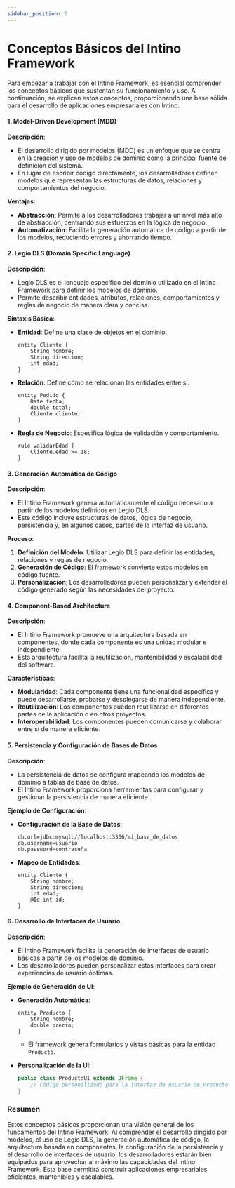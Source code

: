 ```yaml
---
sidebar_position: 2
---
```


# Conceptos Básicos del Intino Framework

Para empezar a trabajar con el Intino Framework, es esencial comprender los conceptos básicos que sustentan su funcionamiento y uso. A continuación, se explican estos conceptos, proporcionando una base sólida para el desarrollo de aplicaciones empresariales con Intino.

#### 1. **Model-Driven Development (MDD)**

**Descripción**:
- El desarrollo dirigido por modelos (MDD) es un enfoque que se centra en la creación y uso de modelos de dominio como la principal fuente de definición del sistema.
- En lugar de escribir código directamente, los desarrolladores definen modelos que representan las estructuras de datos, relaciones y comportamientos del negocio.

**Ventajas**:
- **Abstracción**: Permite a los desarrolladores trabajar a un nivel más alto de abstracción, centrando sus esfuerzos en la lógica de negocio.
- **Automatización**: Facilita la generación automática de código a partir de los modelos, reduciendo errores y ahorrando tiempo.

#### 2. **Legio DLS (Domain Specific Language)**

**Descripción**:
- Legio DLS es el lenguaje específico del dominio utilizado en el Intino Framework para definir los modelos de dominio.
- Permite describir entidades, atributos, relaciones, comportamientos y reglas de negocio de manera clara y concisa.

**Sintaxis Básica**:
- **Entidad**: Define una clase de objetos en el dominio.
  ```legio
  entity Cliente {
      String nombre;
      String direccion;
      int edad;
  }
  ```
- **Relación**: Define cómo se relacionan las entidades entre sí.
  ```legio
  entity Pedido {
      Date fecha;
      double total;
      Cliente cliente;
  }
  ```
- **Regla de Negocio**: Especifica lógica de validación y comportamiento.
  ```legio
  rule validarEdad {
      Cliente.edad >= 18;
  }
  ```

#### 3. **Generación Automática de Código**

**Descripción**:
- El Intino Framework genera automáticamente el código necesario a partir de los modelos definidos en Legio DLS.
- Este código incluye estructuras de datos, lógica de negocio, persistencia y, en algunos casos, partes de la interfaz de usuario.

**Proceso**:
1. **Definición del Modelo**: Utilizar Legio DLS para definir las entidades, relaciones y reglas de negocio.
2. **Generación de Código**: El framework convierte estos modelos en código fuente.
3. **Personalización**: Los desarrolladores pueden personalizar y extender el código generado según las necesidades del proyecto.

#### 4. **Component-Based Architecture**

**Descripción**:
- El Intino Framework promueve una arquitectura basada en componentes, donde cada componente es una unidad modular e independiente.
- Esta arquitectura facilita la reutilización, mantenibilidad y escalabilidad del software.

**Características**:
- **Modularidad**: Cada componente tiene una funcionalidad específica y puede desarrollarse, probarse y desplegarse de manera independiente.
- **Reutilización**: Los componentes pueden reutilizarse en diferentes partes de la aplicación o en otros proyectos.
- **Interoperabilidad**: Los componentes pueden comunicarse y colaborar entre sí de manera eficiente.

#### 5. **Persistencia y Configuración de Bases de Datos**

**Descripción**:
- La persistencia de datos se configura mapeando los modelos de dominio a tablas de base de datos.
- El Intino Framework proporciona herramientas para configurar y gestionar la persistencia de manera eficiente.

**Ejemplo de Configuración**:
- **Configuración de la Base de Datos**:
  ```properties
  db.url=jdbc:mysql://localhost:3306/mi_base_de_datos
  db.username=usuario
  db.password=contraseña
  ```
- **Mapeo de Entidades**:
  ```legio
  entity Cliente {
      String nombre;
      String direccion;
      int edad;
      @Id int id;
  }
  ```

#### 6. **Desarrollo de Interfaces de Usuario**

**Descripción**:
- El Intino Framework facilita la generación de interfaces de usuario básicas a partir de los modelos de dominio.
- Los desarrolladores pueden personalizar estas interfaces para crear experiencias de usuario óptimas.

**Ejemplo de Generación de UI**:
- **Generación Automática**:
  ```legio
  entity Producto {
      String nombre;
      double precio;
  }
  ```
  - El framework genera formularios y vistas básicas para la entidad `Producto`.

- **Personalización de la UI**:
  ```java
  public class ProductoUI extends JFrame {
      // Código personalizado para la interfaz de usuario de Producto
  }
  ```

### Resumen

Estos conceptos básicos proporcionan una visión general de los fundamentos del Intino Framework. Al comprender el desarrollo dirigido por modelos, el uso de Legio DLS, la generación automática de código, la arquitectura basada en componentes, la configuración de la persistencia y el desarrollo de interfaces de usuario, los desarrolladores estarán bien equipados para aprovechar al máximo las capacidades del Intino Framework. Esta base permitirá construir aplicaciones empresariales eficientes, mantenibles y escalables.